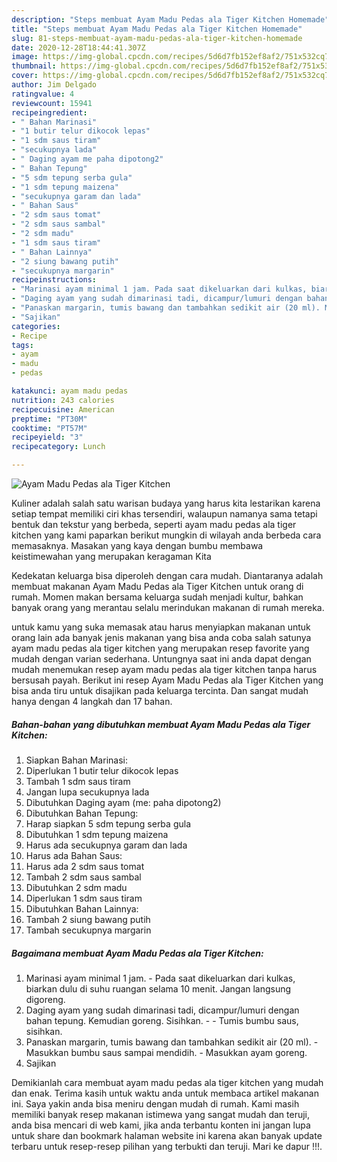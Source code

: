 ```yaml
---
description: "Steps membuat Ayam Madu Pedas ala Tiger Kitchen Homemade"
title: "Steps membuat Ayam Madu Pedas ala Tiger Kitchen Homemade"
slug: 81-steps-membuat-ayam-madu-pedas-ala-tiger-kitchen-homemade
date: 2020-12-28T18:44:41.307Z
image: https://img-global.cpcdn.com/recipes/5d6d7fb152ef8af2/751x532cq70/ayam-madu-pedas-ala-tiger-kitchen-foto-resep-utama.jpg
thumbnail: https://img-global.cpcdn.com/recipes/5d6d7fb152ef8af2/751x532cq70/ayam-madu-pedas-ala-tiger-kitchen-foto-resep-utama.jpg
cover: https://img-global.cpcdn.com/recipes/5d6d7fb152ef8af2/751x532cq70/ayam-madu-pedas-ala-tiger-kitchen-foto-resep-utama.jpg
author: Jim Delgado
ratingvalue: 4
reviewcount: 15941
recipeingredient:
- " Bahan Marinasi"
- "1 butir telur dikocok lepas"
- "1 sdm saus tiram"
- "secukupnya lada"
- " Daging ayam me paha dipotong2"
- " Bahan Tepung"
- "5 sdm tepung serba gula"
- "1 sdm tepung maizena"
- "secukupnya garam dan lada"
- " Bahan Saus"
- "2 sdm saus tomat"
- "2 sdm saus sambal"
- "2 sdm madu"
- "1 sdm saus tiram"
- " Bahan Lainnya"
- "2 siung bawang putih"
- "secukupnya margarin"
recipeinstructions:
- "Marinasi ayam minimal 1 jam. Pada saat dikeluarkan dari kulkas, biarkan dulu di suhu ruangan selama 10 menit. Jangan langsung digoreng."
- "Daging ayam yang sudah dimarinasi tadi, dicampur/lumuri dengan bahan tepung. Kemudian goreng. Sisihkan. - Tumis bumbu saus, sisihkan."
- "Panaskan margarin, tumis bawang dan tambahkan sedikit air (20 ml). Masukkan bumbu saus sampai mendidih. Masukkan ayam goreng."
- "Sajikan"
categories:
- Recipe
tags:
- ayam
- madu
- pedas

katakunci: ayam madu pedas 
nutrition: 243 calories
recipecuisine: American
preptime: "PT30M"
cooktime: "PT57M"
recipeyield: "3"
recipecategory: Lunch

---
```



![Ayam Madu Pedas ala Tiger Kitchen](https://img-global.cpcdn.com/recipes/5d6d7fb152ef8af2/751x532cq70/ayam-madu-pedas-ala-tiger-kitchen-foto-resep-utama.jpg)

Kuliner adalah salah satu warisan budaya yang harus kita lestarikan karena setiap tempat memiliki ciri khas tersendiri, walaupun namanya sama tetapi bentuk dan tekstur yang berbeda, seperti ayam madu pedas ala tiger kitchen yang kami paparkan berikut mungkin di wilayah anda berbeda cara memasaknya. Masakan yang kaya dengan bumbu membawa keistimewahan yang merupakan keragaman Kita



Kedekatan keluarga bisa diperoleh dengan cara mudah. Diantaranya adalah membuat makanan Ayam Madu Pedas ala Tiger Kitchen untuk orang di rumah. Momen makan bersama keluarga sudah menjadi kultur, bahkan banyak orang yang merantau selalu merindukan makanan di rumah mereka.

untuk kamu yang suka memasak atau harus menyiapkan makanan untuk orang lain ada banyak jenis makanan yang bisa anda coba salah satunya ayam madu pedas ala tiger kitchen yang merupakan resep favorite yang mudah dengan varian sederhana. Untungnya saat ini anda dapat dengan mudah menemukan resep ayam madu pedas ala tiger kitchen tanpa harus bersusah payah.
Berikut ini resep Ayam Madu Pedas ala Tiger Kitchen yang bisa anda tiru untuk disajikan pada keluarga tercinta. Dan sangat mudah hanya dengan 4 langkah dan 17 bahan.


<!--inarticleads1-->

##### Bahan-bahan yang dibutuhkan membuat Ayam Madu Pedas ala Tiger Kitchen:

1. Siapkan  Bahan Marinasi:
1. Diperlukan 1 butir telur dikocok lepas
1. Tambah 1 sdm saus tiram
1. Jangan lupa secukupnya lada
1. Dibutuhkan  Daging ayam (me: paha dipotong2)
1. Dibutuhkan  Bahan Tepung:
1. Harap siapkan 5 sdm tepung serba gula
1. Dibutuhkan 1 sdm tepung maizena
1. Harus ada secukupnya garam dan lada
1. Harus ada  Bahan Saus:
1. Harus ada 2 sdm saus tomat
1. Tambah 2 sdm saus sambal
1. Dibutuhkan 2 sdm madu
1. Diperlukan 1 sdm saus tiram
1. Dibutuhkan  Bahan Lainnya:
1. Tambah 2 siung bawang putih
1. Tambah secukupnya margarin




<!--inarticleads2-->

##### Bagaimana membuat  Ayam Madu Pedas ala Tiger Kitchen:

1. Marinasi ayam minimal 1 jam. - Pada saat dikeluarkan dari kulkas, biarkan dulu di suhu ruangan selama 10 menit. Jangan langsung digoreng.
1. Daging ayam yang sudah dimarinasi tadi, dicampur/lumuri dengan bahan tepung. Kemudian goreng. Sisihkan. - - Tumis bumbu saus, sisihkan.
1. Panaskan margarin, tumis bawang dan tambahkan sedikit air (20 ml). - Masukkan bumbu saus sampai mendidih. - Masukkan ayam goreng.
1. Sajikan




Demikianlah cara membuat ayam madu pedas ala tiger kitchen yang mudah dan enak. Terima kasih untuk waktu anda untuk membaca artikel makanan ini. Saya yakin anda bisa meniru dengan mudah di rumah. Kami masih memiliki banyak resep makanan istimewa yang sangat mudah dan teruji, anda bisa mencari di web kami, jika anda terbantu konten ini jangan lupa untuk share dan bookmark halaman website ini karena akan banyak update terbaru untuk resep-resep pilihan yang terbukti dan teruji. Mari ke dapur !!!. 
